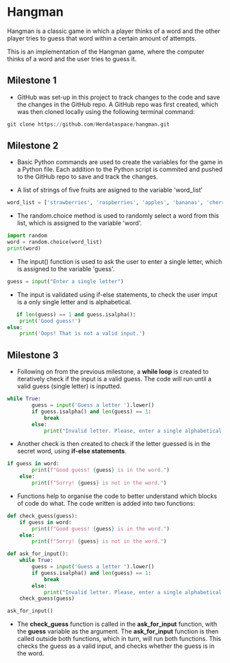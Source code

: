 # Hangman
Hangman is a classic game in which a player thinks of a word and the other player tries to guess that word within a certain amount of attempts.

This is an implementation of the Hangman game, where the computer thinks of a word and the user tries to guess it. 

## Milestone 1

- GitHub was set-up in this project to track changes to the code and save the changes in the GitHub repo. A GitHub repo was first created, which was then cloned locally using the following terminal command:

```python
git clone https://github.com/Herdataspace/hangman.git
```

## Milestone 2

- Basic Python commands are used to create the variables for the game in a Python file. Each addition to the Python script is commited and pushed to the GitHub repo to save and track the changes. 

- A list of strings of five fruits are asigned to the variable 'word_list'

```python
word_list = ['strawberries', 'raspberries', 'apples', 'bananas', 'cherries']
```

- The random.choice method is used to randomly select a word from this list, which is assigned to the variable 'word'.

```python
import random
word = random.choice(word_list)
print(word)
```

- The input() function is used to ask the user to enter a single letter, which is assigned to the variable 'guess'.

```python
guess = input("Enter a single letter")
```

- The input is validated using if-else statements, to check the user imput is a only single letter and is alphabetical. 

```python
   if len(guess) == 1 and guess.isalpha():
    print('Good guess!')
else:
    print('Oops! That is not a valid input.')
```

## Milestone 3

- Following on from the previous milestone, a **while loop** is created to iteratively check if the input is a valid guess. The code will run until a valid guess (single letter) is inputted.

```python
while True:
        guess = input('Guess a letter ').lower()
        if guess.isalpha() and len(guess) == 1:
            break
        else:
            print("Invalid letter. Please, enter a single alphabetical character.")
```

- Another check is then created to check if the letter guessed is in the secret word, using **if-else statements**.  

```python
if guess in word:
        print(f"Good guess! {guess} is in the word.")
    else:
        print(f"Sorry! {guess} is not in the word.")
```

- Functions help to organise the code to better understand which blocks of code do what. The code written is added into two functions:

```python
def check_guess(guess):
    if guess in word:
        print(f"Good guess! {guess} is in the word.")
    else:
        print(f"Sorry! {guess} is not in the word.")
```

``` python
def ask_for_input():
    while True:
        guess = input('Guess a letter ').lower()
        if guess.isalpha() and len(guess) == 1:
            break
        else:
            print("Invalid letter. Please, enter a single alphabetical character.")
    check_guess(guess)

ask_for_input()
```

- The **check_guess** function is called in the **ask_for_input** function, with the **guess** variable as the argument. The **ask_for_input** function is then called outside both functions, which in turn, will run both functions. This checks the guess as a valid input, and checks whether the guess is in the word. 




